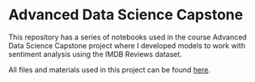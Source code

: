 # Advanced Data Science Capstone

This repository has a series of notebooks used in the course Advanced Data Science Capstone project where I developed models 
to work with sentiment analysis using the IMDB Reviews dataset.

All files and materials used in this project can be found [here](shorturl.at/nGKMO). 
